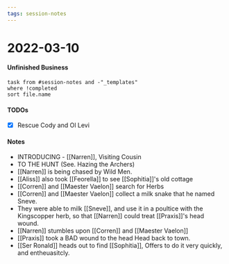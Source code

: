```yaml
---
tags: session-notes
---
```


# 2022-03-10

#### Unfinished Business
```dataview
task from #session-notes and -"_templates"
where !completed
sort file.name
```

#### TODOs
- [x] Rescue Cody and Ol Levi

#### Notes

- INTRODUCING - [[Narren]], Visiting Cousin
- TO THE HUNT (See. Hazing the Archers)
- [[Narren]] is being chased by Wild Men.
- [[Aliss]] also took [[Feorella]] to see [[Sophitia]]'s old cottage
- [[Corren]] and [[Maester Vaelon]] search for Herbs
- [[Corren]] and [[Maester Vaelon]] collect a milk snake that he named Sneve.
- They were able to milk [[Sneve]], and use it in a poultice with the Kingscopper herb, so that [[Narren]] could treat [[Praxis]]'s head wound.
- [[Narren]] stumbles upon [[Corren]] and [[Maester Vaelon]]
- [[Praxis]] took a BAD wound to the head Head back to town.
- [[Ser Ronald]] heads out to find [[Sophitia]], Offers to do it very quickly, and entheuasitcly.